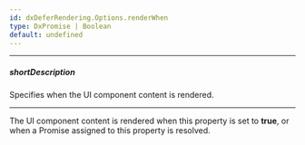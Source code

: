 ```yaml
---
id: dxDeferRendering.Options.renderWhen
type: DxPromise | Boolean
default: undefined
---
```

---
##### shortDescription
Specifies when the UI component content is rendered.

---
The UI component content is rendered when this property is set to **true**, or when a Promise assigned to this property is resolved.